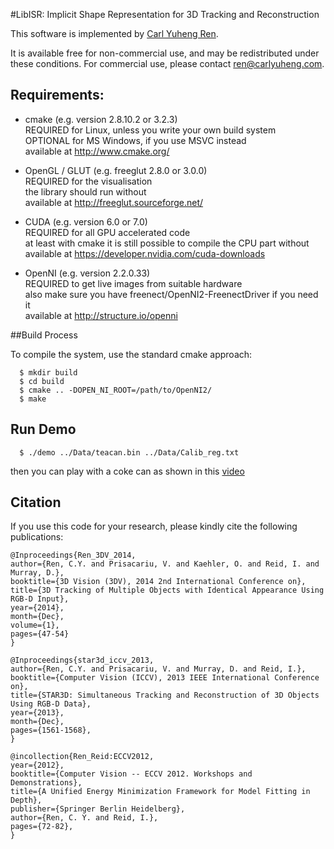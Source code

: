 #LibISR: Implicit Shape Representation for 3D Tracking and Reconstruction

This software is implemented by [Carl Yuheng Ren](http://carlyuheng.com/).

It is available free for non-commercial use, and may be redistributed under these conditions. For commercial use, please contact [ren@carlyuheng.com](ren@carlyuheng.com).

## Requirements:

  - cmake (e.g. version 2.8.10.2 or 3.2.3)  
    REQUIRED for Linux, unless you write your own build system  
    OPTIONAL for MS Windows, if you use MSVC instead  
    available at http://www.cmake.org/

  - OpenGL / GLUT (e.g. freeglut 2.8.0 or 3.0.0)  
    REQUIRED for the visualisation  
    the library should run without  
    available at http://freeglut.sourceforge.net/

  - CUDA (e.g. version 6.0 or 7.0)  
    REQUIRED for all GPU accelerated code  
    at least with cmake it is still possible to compile the CPU part without  
    available at https://developer.nvidia.com/cuda-downloads

  - OpenNI (e.g. version 2.2.0.33)  
    REQUIRED to get live images from suitable hardware  
    also make sure you have freenect/OpenNI2-FreenectDriver if you need it  
    available at http://structure.io/openni

##Build Process

  To compile the system, use the standard cmake approach:

```
  $ mkdir build
  $ cd build
  $ cmake .. -DOPEN_NI_ROOT=/path/to/OpenNI2/
  $ make
```

## Run Demo

```
  $ ./demo ../Data/teacan.bin ../Data/Calib_reg.txt
```
then you can play with a coke can as shown in this [video](https://www.youtube.com/watch?v=ExAqnnEZOVU&feature=youtu.be)

## Citation

If you use this code for your research, please kindly cite the following publications:
```
@Inproceedings{Ren_3DV_2014,
author={Ren, C.Y. and Prisacariu, V. and Kaehler, O. and Reid, I. and Murray, D.},
booktitle={3D Vision (3DV), 2014 2nd International Conference on},
title={3D Tracking of Multiple Objects with Identical Appearance Using RGB-D Input},
year={2014},
month={Dec},
volume={1},
pages={47-54}
}

```

```
@Inproceedings{star3d_iccv_2013, 
author={Ren, C.Y. and Prisacariu, V. and Murray, D. and Reid, I.}, 
booktitle={Computer Vision (ICCV), 2013 IEEE International Conference on}, 
title={STAR3D: Simultaneous Tracking and Reconstruction of 3D Objects Using RGB-D Data}, 
year={2013}, 
month={Dec}, 
pages={1561-1568}, 
}

```

```
@incollection{Ren_Reid:ECCV2012,
year={2012},
booktitle={Computer Vision -- ECCV 2012. Workshops and Demonstrations},
title={A Unified Energy Minimization Framework for Model Fitting in Depth},
publisher={Springer Berlin Heidelberg},
author={Ren, C. Y. and Reid, I.},
pages={72-82},
}

```
